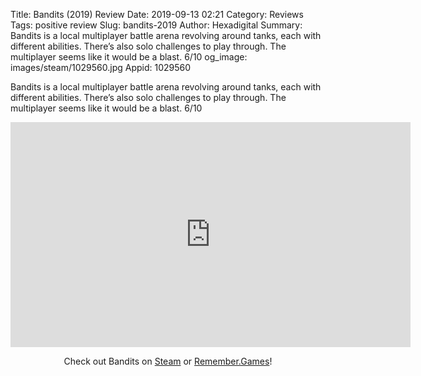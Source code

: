Title: Bandits (2019) Review
Date: 2019-09-13 02:21
Category: Reviews
Tags: positive review
Slug: bandits-2019
Author: Hexadigital
Summary: Bandits is a local multiplayer battle arena revolving around tanks, each with different abilities. There’s also solo challenges to play through. The multiplayer seems like it would be a blast. 6/10
og_image: images/steam/1029560.jpg
Appid: 1029560

Bandits is a local multiplayer battle arena revolving around tanks, each with different abilities. There’s also solo challenges to play through. The multiplayer seems like it would be a blast. 6/10

<center><iframe src="https://www.youtube.com/embed/giBr9LkgKSQ?feature=oembed" allow="accelerometer; autoplay; encrypted-media; gyroscope; picture-in-picture" width="640" height="360" frameborder="0"></iframe>

Check out Bandits on [Steam](https://store.steampowered.com/app/1029560/?curator_clanid=34633900) or [Remember.Games](https://remember.games/game/76/)!</center>
